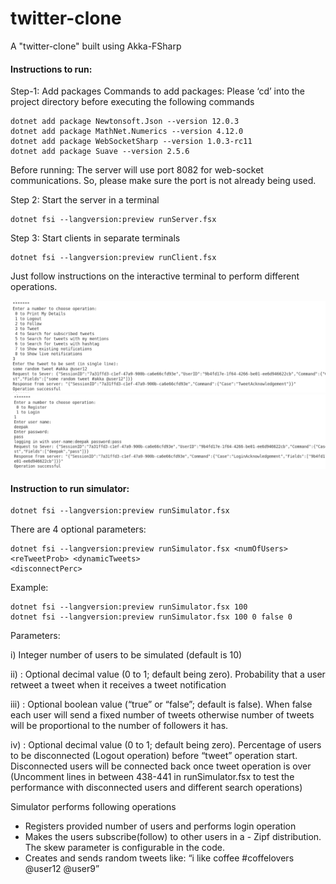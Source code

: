 # twitter-clone
A "twitter-clone" built using Akka-FSharp 

#### Instructions to run:
Step-1: Add packages
Commands to add packages:
Please ‘cd’ into the project directory before executing the following commands
```shell
dotnet add package Newtonsoft.Json --version 12.0.3
dotnet add package MathNet.Numerics --version 4.12.0
dotnet add package WebSocketSharp --version 1.0.3-rc11
dotnet add package Suave --version 2.5.6
```
Before running: The server will use port 8082 for web-socket communications. So, please make sure the
port is not already being used.

Step 2: Start the server in a terminal
```shell
dotnet fsi --langversion:preview runServer.fsx
```

Step 3: Start clients in separate terminals
```shell
dotnet fsi --langversion:preview runClient.fsx
```

Just follow instructions on the interactive terminal to perform different operations.

![Screenshot](img/img-1.png)
![Screenshot](img/img-2.png)


#### Instruction to run simulator:

```shell
dotnet fsi --langversion:preview runSimulator.fsx
```
There are 4 optional parameters:
```
dotnet fsi --langversion:preview runSimulator.fsx <numOfUsers> <reTweetProb> <dynamicTweets>
<disconnectPerc>
```
Example:
```shell
dotnet fsi --langversion:preview runSimulator.fsx 100
dotnet fsi --langversion:preview runSimulator.fsx 100 0 false 0
```

Parameters:


i) <numOfUsers> Integer number of users to be simulated (default is 10)

ii) <reTweetProb>: Optional decimal value (0 to 1; default being zero). Probability that a user
retweet a tweet when it receives a tweet notification

iii) <dynamicTweets>: Optional boolean value (“true” or “false”; default is false). When false each
user will send a fixed number of tweets otherwise number of tweets will be proportional to the
number of followers it has.

iv) <disconnectPerc >: Optional decimal value (0 to 1; default being zero). Percentage of users to be
disconnected (Logout operation) before “tweet” operation start. Disconnected users will be
connected back once tweet operation is over (Uncomment lines in between 438-441 in
runSimulator.fsx to test the performance with disconnected users and different search
operations)


Simulator performs following operations
- Registers provided number of users and performs login operation
- Makes the users subscribe(follow) to other users in a - Zipf distribution. The skew
parameter is configurable in the code.
- Creates and sends random tweets like: “i like coffee #coffelovers @user12 @user9”